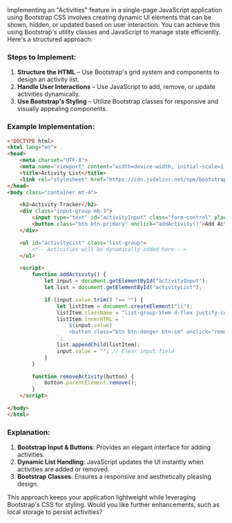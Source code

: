 Implementing an "Activities" feature in a single-page JavaScript application using Bootstrap CSS involves creating dynamic UI elements that can be shown, hidden, or updated based on user interaction. You can achieve this using Bootstrap's utility classes and JavaScript to manage state efficiently. Here's a structured approach:

### Steps to Implement:
1. **Structure the HTML** – Use Bootstrap's grid system and components to design an activity list.
2. **Handle User Interactions** – Use JavaScript to add, remove, or update activities dynamically.
3. **Use Bootstrap's Styling** – Utilize Bootstrap classes for responsive and visually appealing components.

### Example Implementation:

```html
<!DOCTYPE html>
<html lang="en">
<head>
    <meta charset="UTF-8">
    <meta name="viewport" content="width=device-width, initial-scale=1.0">
    <title>Activity List</title>
    <link rel="stylesheet" href="https://cdn.jsdelivr.net/npm/bootstrap@5.3.0/dist/css/bootstrap.min.css">
</head>
<body class="container mt-4">

    <h2>Activity Tracker</h2>
    <div class="input-group mb-3">
        <input type="text" id="activityInput" class="form-control" placeholder="Enter activity">
        <button class="btn btn-primary" onclick="addActivity()">Add Activity</button>
    </div>

    <ul id="activityList" class="list-group">
        <!-- Activities will be dynamically added here -->
    </ul>

    <script>
        function addActivity() {
            let input = document.getElementById("activityInput");
            let list = document.getElementById("activityList");

            if (input.value.trim() !== "") {
                let listItem = document.createElement("li");
                listItem.className = "list-group-item d-flex justify-content-between align-items-center";
                listItem.innerHTML = `
                    ${input.value}
                    <button class="btn btn-danger btn-sm" onclick="removeActivity(this)">Remove</button>
                `;
                list.appendChild(listItem);
                input.value = ""; // Clear input field
            }
        }

        function removeActivity(button) {
            button.parentElement.remove();
        }
    </script>

</body>
</html>
```

### Explanation:
1. **Bootstrap Input & Buttons**: Provides an elegant interface for adding activities.
2. **Dynamic List Handling**: JavaScript updates the UI instantly when activities are added or removed.
3. **Bootstrap Classes**: Ensures a responsive and aesthetically pleasing design.

This approach keeps your application lightweight while leveraging Bootstrap's CSS for styling. Would you like further enhancements, such as local storage to persist activities?